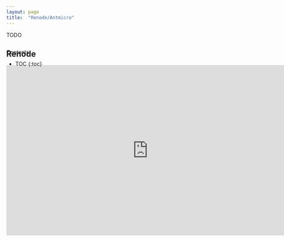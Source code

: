 ```yaml
---
layout: page
title:  "Renode/Antmicro"
---
```


TODO

<div id="toc_container" style="position: absolute" markdown="1">
<p class="toc_title">Contents</p>

* TOC
{:toc}
</div>

## Renode
<iframe src="https://docs.google.com/presentation/d/e/2PACX-1vRZ19FPKIJzMVu3CFqRBZ3M-Zl_X1qFVjxjSupdeE4G_85npsBXEVB1o9dUAzhZ8jDvzzj_1TF28EDi/embed?start=false&loop=false&delayms=10000" frameborder="0" width="746" height="449" allowfullscreen="true" mozallowfullscreen="true" webkitallowfullscreen="true"></iframe>
